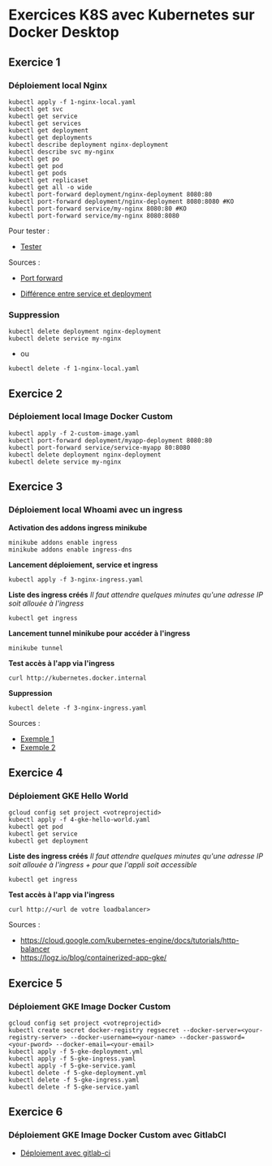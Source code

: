 # Exercices K8S avec Kubernetes sur Docker Desktop

## Exercice 1

### Déploiement local Nginx  
```
kubectl apply -f 1-nginx-local.yaml 
kubectl get svc
kubectl get service
kubectl get services
kubectl get deployment
kubectl get deployments
kubectl describe deployment nginx-deployment
kubectl describe svc my-nginx
kubectl get po
kubectl get pod
kubectl get pods        
kubectl get replicaset
kubectl get all -o wide
kubectl port-forward deployment/nginx-deployment 8080:80
kubectl port-forward deployment/nginx-deployment 8080:8080 #KO
kubectl port-forward service/my-nginx 8080:80 #KO
kubectl port-forward service/my-nginx 8080:8080
```

Pour tester :
- [Tester](http://localhost:8080/) 

Sources :
- [Port forward](https://kubernetes.io/docs/tasks/access-application-cluster/port-forward-access-application-cluster/)

- [Différence entre service et deployment](https://matthewpalmer.net/kubernetes-app-developer/articles/service-kubernetes-example-tutorial.html)

### Suppression
```
kubectl delete deployment nginx-deployment
kubectl delete service my-nginx
```
* ou

```
kubectl delete -f 1-nginx-local.yaml
```

## Exercice 2

### Déploiement local Image Docker Custom
```
kubectl apply -f 2-custom-image.yaml 
kubectl port-forward deployment/myapp-deployment 8080:80
kubectl port-forward service/service-myapp 80:8080
kubectl delete deployment nginx-deployment
kubectl delete service my-nginx
```
## Exercice 3

### Déploiement local Whoami avec un ingress

**Activation des addons ingress minikube**
```
minikube addons enable ingress
minikube addons enable ingress-dns
```

**Lancement déploiement, service et ingress**
```
kubectl apply -f 3-nginx-ingress.yaml
```

**Liste des ingress créés**
*Il faut attendre quelques minutes qu'une adresse IP soit allouée à l'ingress*
```
kubectl get ingress
```

**Lancement tunnel minikube pour accéder à l'ingress**
```
minikube tunnel
```

**Test accès à l'app via l'ingress**
```
curl http://kubernetes.docker.internal
```

**Suppression**
```
kubectl delete -f 3-nginx-ingress.yaml
```

Sources :
- [Exemple 1](https://kubernetes.io/docs/tasks/access-application-cluster/ingress-minikube/)
- [Exemple 2](https://learn.microsoft.com/fr-fr/visualstudio/bridge/bridge-to-kubernetes-sample)

## Exercice 4

### Déploiement GKE Hello World
```
gcloud config set project <votreprojectid>
kubectl apply -f 4-gke-hello-world.yaml
kubectl get pod
kubectl get service
kubectl get deployment
```

**Liste des ingress créés**
*Il faut attendre quelques minutes qu'une adresse IP soit allouée à l'ingress + pour que l'appli soit accessible*
```
kubectl get ingress
```

**Test accès à l'app via l'ingress**
```
curl http://<url de votre loadbalancer>
```

Sources :
* https://cloud.google.com/kubernetes-engine/docs/tutorials/http-balancer
* https://logz.io/blog/containerized-app-gke/

## Exercice 5

### Déploiement GKE Image Docker Custom
```
gcloud config set project <votreprojectid>
kubectl create secret docker-registry regsecret --docker-server=<your-registry-server> --docker-username=<your-name> --docker-password=<your-pword> --docker-email=<your-email>
kubectl apply -f 5-gke-deployment.yml
kubectl apply -f 5-gke-ingress.yaml
kubectl apply -f 5-gke-service.yaml
kubectl delete -f 5-gke-deployment.yml
kubectl delete -f 5-gke-ingress.yaml
kubectl delete -f 5-gke-service.yaml
```

## Exercice 6

### Déploiement GKE Image Docker Custom avec GitlabCI
* [Déploiement avec gitlab-ci](https://blog.searce.com/gitlab-ci-cd-to-deploy-applications-on-gke-using-shared-runner-47f8c42817ac)
